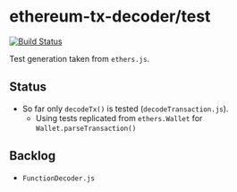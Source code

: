 # ethereum-tx-decoder/test

[![Build Status](https://travis-ci.org/GFJHogue/ethereum-tx-decoder.svg?branch=master)](https://travis-ci.org/GFJHogue/ethereum-tx-decoder)

Test generation taken from `ethers.js`.

## Status

- So far only `decodeTx()` is tested (`decodeTransaction.js`).
  * Using tests replicated from `ethers.Wallet` for `Wallet.parseTransaction()`

## Backlog

- `FunctionDecoder.js`
